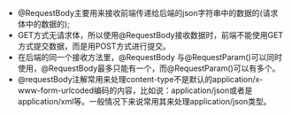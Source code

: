 - @RequestBody主要用来接收前端传递给后端的json字符串中的数据的(请求体中的数据的);
- GET方式无请求体，所以使用@RequestBody接收数据时，前端不能使用GET方式提交数据，而是用POST方式进行提交。
- 在后端的同一个接收方法里，@RequestBody 与@RequestParam()可以同时使用，@RequestBody最多只能有一个，而@RequestParam()可以有多个。
- @requestBody注解常用来处理content-type不是默认的application/x-www-form-urlcoded编码的内容，比如说：application/json或者是application/xml等。一般情况下来说常用其来处理application/json类型。
